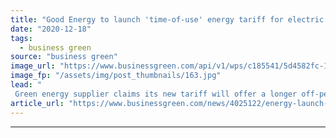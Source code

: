```yaml
---
title: "Good Energy to launch 'time-of-use' energy tariff for electric vehicle drivers"
date: "2020-12-18"
tags: 
  - business green
source: "business green"
image_url: "https://www.businessgreen.com/api/v1/wps/c185541/5d4582fc-1e85-4c6d-9942-e9ce2953ac32/1/Kensington-and-Chelsea-council-2-185x114.jpg"
image_fp: "/assets/img/post_thumbnails/163.jpg"
lead: "
 Green energy supplier claims its new tariff will offer a longer off-peak charging window than others on the UK market ..."
article_url: "https://www.businessgreen.com/news/4025122/energy-launch-energy-tariff-electric-vehicle-drivers"
---
```


---
